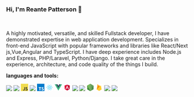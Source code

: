 ### Hi, I'm Reante Patterson 👋
<br />

A highly motivated, versatile, and skilled Fullstack developer, I have demonstrated expertise in web application
development.
Specializes in front-end JavaScript with popular frameworks and libraries like React/Next js,Vue,Angular and
TypeScript.
I have deep experience includes Node.js and Express, PHP/Laravel, Python/Django.
I take great care in the experience, architecture, and code quality of the things I build.

**languages and tools:**  

<code><img height="20" src="https://cdn.svgporn.com/logos/html-5.svg"></code>
<code><img height="20" src="https://cdn.svgporn.com/logos/css-3.svg"></code>
<code><img height="20" src="https://raw.githubusercontent.com/github/explore/80688e429a7d4ef2fca1e82350fe8e3517d3494d/topics/javascript/javascript.png"></code>
<code><img height="20" src="https://cdn.svgporn.com/logos/php.svg"></code>
<code><img height="20" src="https://raw.githubusercontent.com/github/explore/80688e429a7d4ef2fca1e82350fe8e3517d3494d/topics/typescript/typescript.png"></code>
<code><img height="20" src="https://raw.githubusercontent.com/github/explore/80688e429a7d4ef2fca1e82350fe8e3517d3494d/topics/react/react.png"></code>
<code><img height="20" src="https://raw.githubusercontent.com/github/explore/80688e429a7d4ef2fca1e82350fe8e3517d3494d/topics/vue/vue.png"></code>
<code><img height="20" src="https://raw.githubusercontent.com/github/explore/80688e429a7d4ef2fca1e82350fe8e3517d3494d/topics/angular/angular.png"></code>
<code><img height="20" src="https://cdn.svgporn.com/logos/sass.svg"></code>
<code><img height="20" src="https://cdn.svgporn.com/logos/tailwindcss-icon.svg"></code>
<code><img height="20" src="https://raw.githubusercontent.com/github/explore/80688e429a7d4ef2fca1e82350fe8e3517d3494d/topics/nodejs/nodejs.png"></code>
<code><img height="20" src="https://raw.githubusercontent.com/github/explore/80688e429a7d4ef2fca1e82350fe8e3517d3494d/topics/firebase/firebase.png"></code>
<code><img height="20" src="https://cdn.svgporn.com/logos/git-icon.svg"></code>
<code><img height="20" src="https://cdn.svgporn.com/logos/python.svg"></code>
